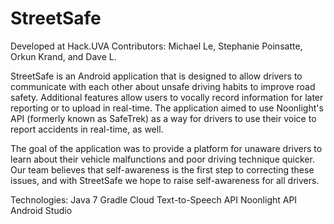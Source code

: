 # StreetSafe
Developed at Hack.UVA 
Contributors: Michael Le, Stephanie Poinsatte, Orkun Krand, and Dave L.

StreetSafe is an Android application that is designed to allow drivers to communicate with each other about unsafe driving habits to improve road safety. Additional features allow users to vocally record information for later reporting or to upload in real-time. The application aimed to use Noonlight's API (formerly known as SafeTrek) as a way for drivers to use their voice to report accidents in real-time, as well. 

The goal of the application was to provide a platform for unaware drivers to learn about their vehicle malfunctions and poor driving technique quicker. Our team believes that self-awareness is the first step to correcting these issues, and with StreetSafe we hope to raise self-awareness for all drivers.

Technologies:
Java 7
Gradle
Cloud Text-to-Speech API
Noonlight API
Android Studio
